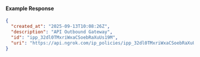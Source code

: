 <!-- Code generated for API Clients. DO NOT EDIT. -->

#### Example Response

```json
{
  "created_at": "2025-09-13T10:08:26Z",
  "description": "API Outbound Gateway",
  "id": "ipp_32dl0TMxriWxaCSoebRaXuUs19M",
  "uri": "https://api.ngrok.com/ip_policies/ipp_32dl0TMxriWxaCSoebRaXuUs19M"
}
```
